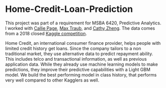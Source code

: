 # Home-Credit-Loan-Prediction

This project was part of a requirement for MSBA 6420, Predictive Analytics. 
I worked with [Callie Page](https://github.com/calliepage), [Max Traub](https://github.com/maximiliantraub), and [Cathy Zheng](https://github.com/cathy-zheng).
The data comes from a 2018 closed [Kaggle competition](https://www.kaggle.com/c/home-credit-default-risk/overview). 

Home Credit, an international consumer finance provider, helps people with limited credit history get loans. 
Since the company tailors to a non traditional market, they use alternative data to predict repayment ability. 
This includes telco and transactional information, as well as previous application data. 
While they already use machine learning models to make predictions, they improve their predictive capabilities with a Light GBM model.
We build the best performing model in class history, that performs very well compared to other Kagglers as well.
